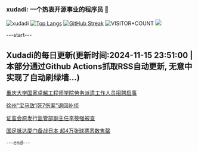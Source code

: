 ### xudadi: 一个热衷开源事业的程序员 👋

![xudadi](https://github-readme-stats-git-masterorgs-github-readme-stats-team.vercel.app/api?username=xudadi)
[![Top Langs](https://github-readme-stats.vercel.app/api/top-langs/?username=xudadi)](https://github.com/anuraghazra/github-readme-stats)
[![GitHub Streak](https://streak-stats.demolab.com?user=xudadi&locale=zh_Hans)](https://git.io/streak-stats)
![VISITOR+COUNT](https://komarev.com/ghpvc/?username=xudadi&label=VISITOR+COUNT)
![](https://raw.githubusercontent.com/xudadi/xudadi/main/assets/github-contribution-grid-snake.svg)


---start---

## Xudadi的每日更新(更新时间:2024-11-15 23:51:00 | 本部分通过Github Actions抓取RSS自动更新, 无意中实现了自动刷绿墙...)

[重庆大学国家卓越工程师学院劳务派遣工作人员招聘启事](https://www.gongkaoleida.com/article/2196271)

[徐州"宝马致1死7伤案"退回补侦](https://m.163.com/news/article/JH1UTQ7F0514R9P4.html)

[证监会原发行监管部副主任李筱强被查](https://m.163.com/news/article/JH20A4BT0001899O.html)

[国足抵达厦门备战日本 超4万张球票悉数售罄](https://m.163.com/news/article/JH1TAG1B0514R9P4.html)

---end---
